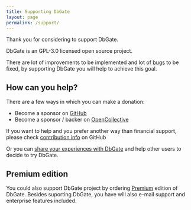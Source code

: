 ```yaml
---
title: Supporting DbGate
layout: page
permalink: /support/
---
```


Thank you for considering to support DbGate.

DbGate is an GPL-3.0 licensed open source project.

There are lot of improvements to be implemented and lot of [bugs](https://github.com/dbgate/dbgate/issues) to be fixed, by supporting DbGate you will help to achieve this goal.

## How can you help?

There are a few ways in which you can make a donation:

- Become a sponsor on [GitHub](https://github.com/sponsors/dbgate)
- Become a sponsor / backer on [OpenCollective](https://opencollective.com/dbgate)

If you want to help and you prefer another way than financial support, please check [contribution info](https://github.com/dbgate/dbgate#how-to-contribute) on GitHub

Or you can [share your experiences with DbGate](https://testimonial.to/dbgate) and help other users to decide to try DbGate.

## Premium edition

You could also support DbGate project by ordering [Premium](/premium/) edition of DbGate. Besides suporting DbGate, you have will also e-mail support and enterprise features included.